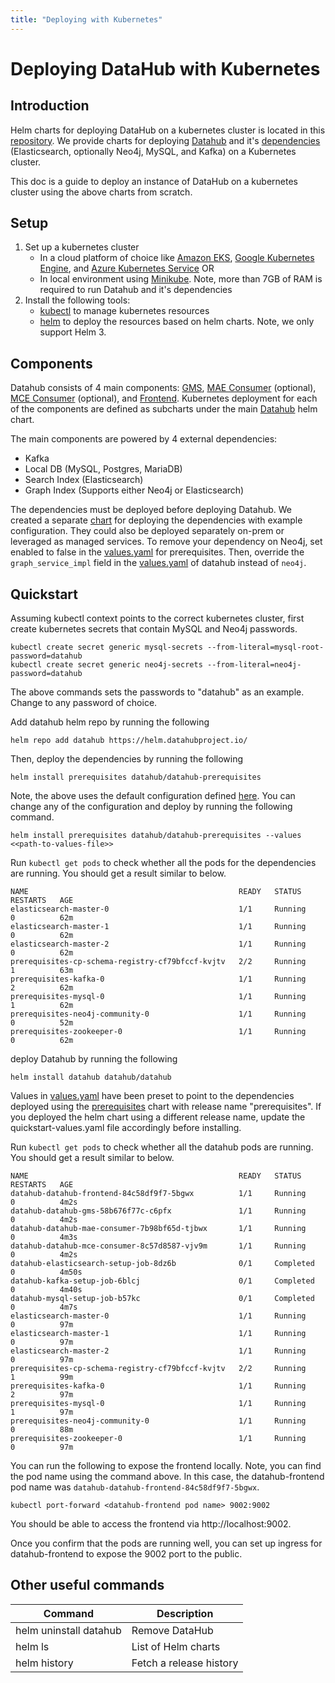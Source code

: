 ```yaml
---
title: "Deploying with Kubernetes"
---
```


# Deploying DataHub with Kubernetes

## Introduction

Helm charts for deploying DataHub on a kubernetes cluster is located in
this [repository](https://github.com/acryldata/datahub-helm). We provide charts for
deploying [Datahub](https://github.com/acryldata/datahub-helm/tree/master/charts/datahub) and
it's [dependencies](https://github.com/acryldata/datahub-helm/tree/master/charts/prerequisites)
(Elasticsearch, optionally Neo4j, MySQL, and Kafka) on a Kubernetes cluster.

This doc is a guide to deploy an instance of DataHub on a kubernetes cluster using the above charts from scratch.

## Setup

1. Set up a kubernetes cluster
    - In a cloud platform of choice like [Amazon EKS](https://aws.amazon.com/eks),
      [Google Kubernetes Engine](https://cloud.google.com/kubernetes-engine),
      and [Azure Kubernetes Service](https://azure.microsoft.com/en-us/services/kubernetes-service/) OR
    - In local environment using [Minikube](https://minikube.sigs.k8s.io/docs/). Note, more than 7GB of RAM is required
      to run Datahub and it's dependencies
2. Install the following tools:
    - [kubectl](https://kubernetes.io/docs/tasks/tools/) to manage kubernetes resources
    - [helm](https://helm.sh/docs/intro/install/) to deploy the resources based on helm charts. Note, we only support
      Helm 3.

## Components

Datahub consists of 4 main components: [GMS](../../metadata-service/README.md),
[MAE Consumer](../../metadata-jobs/mae-consumer-job/README.md) (optional),
[MCE Consumer](../../metadata-jobs/mce-consumer-job/README.md) (optional), and
[Frontend](../../datahub-frontend/README.md). Kubernetes deployment for each of the components are
defined as subcharts under the main
[Datahub](https://github.com/acryldata/datahub-helm/tree/master/charts/datahub)
helm chart.

The main components are powered by 4 external dependencies:

- Kafka
- Local DB (MySQL, Postgres, MariaDB)
- Search Index (Elasticsearch)
- Graph Index (Supports either Neo4j or Elasticsearch)

The dependencies must be deployed before deploying Datahub. We created a separate
[chart](https://github.com/acryldata/datahub-helm/tree/master/charts/prerequisites)
for deploying the dependencies with example configuration. They could also be deployed separately on-prem or leveraged
as managed services. To remove your dependency on Neo4j, set enabled to false in
the [values.yaml](https://github.com/acryldata/datahub-helm/blob/master/charts/prerequisites/values.yaml#L54) for
prerequisites. Then, override the `graph_service_impl` field in
the [values.yaml](https://github.com/acryldata/datahub-helm/blob/master/charts/datahub/values.yaml#L63) of datahub
instead of `neo4j`.

## Quickstart

Assuming kubectl context points to the correct kubernetes cluster, first create kubernetes secrets that contain MySQL
and Neo4j passwords.

```(shell)
kubectl create secret generic mysql-secrets --from-literal=mysql-root-password=datahub
kubectl create secret generic neo4j-secrets --from-literal=neo4j-password=datahub
```

The above commands sets the passwords to "datahub" as an example. Change to any password of choice.

Add datahub helm repo by running the following

```(shell)
helm repo add datahub https://helm.datahubproject.io/
```

Then, deploy the dependencies by running the following

```(shell)
helm install prerequisites datahub/datahub-prerequisites
```

Note, the above uses the default configuration
defined [here](https://github.com/acryldata/datahub-helm/blob/master/charts/prerequisites/values.yaml). You can change
any of the configuration and deploy by running the following command.

```(shell)
helm install prerequisites datahub/datahub-prerequisites --values <<path-to-values-file>>
```

Run `kubectl get pods` to check whether all the pods for the dependencies are running. You should get a result similar
to below.

```
NAME                                               READY   STATUS      RESTARTS   AGE
elasticsearch-master-0                             1/1     Running     0          62m
elasticsearch-master-1                             1/1     Running     0          62m
elasticsearch-master-2                             1/1     Running     0          62m
prerequisites-cp-schema-registry-cf79bfccf-kvjtv   2/2     Running     1          63m
prerequisites-kafka-0                              1/1     Running     2          62m
prerequisites-mysql-0                              1/1     Running     1          62m
prerequisites-neo4j-community-0                    1/1     Running     0          52m
prerequisites-zookeeper-0                          1/1     Running     0          62m
```

deploy Datahub by running the following

```(shell)
helm install datahub datahub/datahub
```

Values in [values.yaml](https://github.com/acryldata/datahub-helm/blob/master/charts/datahub/values.yaml)
have been preset to point to the dependencies deployed using
the [prerequisites](https://github.com/acryldata/datahub-helm/tree/master/charts/prerequisites)
chart with release name "prerequisites". If you deployed the helm chart using a different release name, update the
quickstart-values.yaml file accordingly before installing.

Run `kubectl get pods` to check whether all the datahub pods are running. You should get a result similar to below.

```
NAME                                               READY   STATUS      RESTARTS   AGE
datahub-datahub-frontend-84c58df9f7-5bgwx          1/1     Running     0          4m2s
datahub-datahub-gms-58b676f77c-c6pfx               1/1     Running     0          4m2s
datahub-datahub-mae-consumer-7b98bf65d-tjbwx       1/1     Running     0          4m3s
datahub-datahub-mce-consumer-8c57d8587-vjv9m       1/1     Running     0          4m2s
datahub-elasticsearch-setup-job-8dz6b              0/1     Completed   0          4m50s
datahub-kafka-setup-job-6blcj                      0/1     Completed   0          4m40s
datahub-mysql-setup-job-b57kc                      0/1     Completed   0          4m7s
elasticsearch-master-0                             1/1     Running     0          97m
elasticsearch-master-1                             1/1     Running     0          97m
elasticsearch-master-2                             1/1     Running     0          97m
prerequisites-cp-schema-registry-cf79bfccf-kvjtv   2/2     Running     1          99m
prerequisites-kafka-0                              1/1     Running     2          97m
prerequisites-mysql-0                              1/1     Running     1          97m
prerequisites-neo4j-community-0                    1/1     Running     0          88m
prerequisites-zookeeper-0                          1/1     Running     0          97m
```

You can run the following to expose the frontend locally. Note, you can find the pod name using the command above. In
this case, the datahub-frontend pod name was `datahub-datahub-frontend-84c58df9f7-5bgwx`.

```(shell)
kubectl port-forward <datahub-frontend pod name> 9002:9002
```

You should be able to access the frontend via http://localhost:9002.

Once you confirm that the pods are running well, you can set up ingress for datahub-frontend to expose the 9002 port to
the public.

## Other useful commands

| Command | Description | 
|-----|------|
| helm uninstall datahub | Remove DataHub |
| helm ls | List of Helm charts |
| helm history | Fetch a release history | 
